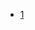 * [1](http://www.looah.com/article/view/2070?fbclid=IwAR3v_InSSDPMlzqu9YyBMte6RMxQyDTEhEWA8Ri0DeOP7z-xWl_3lP_6Nz4)